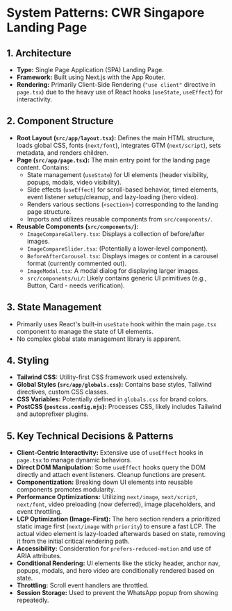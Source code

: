 # System Patterns: CWR Singapore Landing Page

## 1. Architecture

*   **Type:** Single Page Application (SPA) Landing Page.
*   **Framework:** Built using Next.js with the App Router.
*   **Rendering:** Primarily Client-Side Rendering (`"use client"` directive in `page.tsx`) due to the heavy use of React hooks (`useState`, `useEffect`) for interactivity.

## 2. Component Structure

*   **Root Layout (`src/app/layout.tsx`):** Defines the main HTML structure, loads global CSS, fonts (`next/font`), integrates GTM (`next/script`), sets metadata, and renders children.
*   **Page (`src/app/page.tsx`):** The main entry point for the landing page content. Contains:
    *   State management (`useState`) for UI elements (header visibility, popups, modals, video visibility).
    *   Side effects (`useEffect`) for scroll-based behavior, timed elements, event listener setup/cleanup, and lazy-loading (hero video).
    *   Renders various sections (`<section>`) corresponding to the landing page structure.
    *   Imports and utilizes reusable components from `src/components/`.
*   **Reusable Components (`src/components/`):**
    *   `ImageCompareGallery.tsx`: Displays a collection of before/after images.
    *   `ImageCompareSlider.tsx`: (Potentially a lower-level component).
    *   `BeforeAfterCarousel.tsx`: Displays images or content in a carousel format (currently commented out).
    *   `ImageModal.tsx`: A modal dialog for displaying larger images.
    *   `src/components/ui/`: Likely contains generic UI primitives (e.g., Button, Card - needs verification).

## 3. State Management

*   Primarily uses React's built-in `useState` hook within the main `page.tsx` component to manage the state of UI elements.
*   No complex global state management library is apparent.

## 4. Styling

*   **Tailwind CSS:** Utility-first CSS framework used extensively.
*   **Global Styles (`src/app/globals.css`):** Contains base styles, Tailwind directives, custom CSS classes.
*   **CSS Variables:** Potentially defined in `globals.css` for brand colors.
*   **PostCSS (`postcss.config.mjs`):** Processes CSS, likely includes Tailwind and autoprefixer plugins.

## 5. Key Technical Decisions & Patterns

*   **Client-Centric Interactivity:** Extensive use of `useEffect` hooks in `page.tsx` to manage dynamic behaviors.
*   **Direct DOM Manipulation:** Some `useEffect` hooks query the DOM directly and attach event listeners. Cleanup functions are present.
*   **Componentization:** Breaking down UI elements into reusable components promotes modularity.
*   **Performance Optimizations:** Utilizing `next/image`, `next/script`, `next/font`, video preloading (now deferred), image placeholders, and event throttling.
*   **LCP Optimization (Image-First):** The hero section renders a prioritized static image first (`next/image` with `priority`) to ensure a fast LCP. The actual video element is lazy-loaded afterwards based on state, removing it from the initial critical rendering path.
*   **Accessibility:** Consideration for `prefers-reduced-motion` and use of ARIA attributes.
*   **Conditional Rendering:** UI elements like the sticky header, anchor nav, popups, modals, and hero video are conditionally rendered based on state.
*   **Throttling:** Scroll event handlers are throttled.
*   **Session Storage:** Used to prevent the WhatsApp popup from showing repeatedly. 